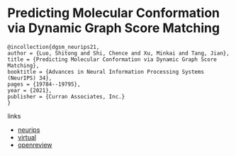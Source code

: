 # Predicting Molecular Conformation via Dynamic Graph Score Matching

```
@incollection{dgsm_neurips21,
author = {Luo, Shitong and Shi, Chence and Xu, Minkai and Tang, Jian},
title = {Predicting Molecular Conformation via Dynamic Graph Score Matching},
booktitle = {Advances in Neural Information Processing Systems (NeurIPS) 34},
pages = {19784--19795},
year = {2021},
publisher = {Curran Associates, Inc.}
}
```

links
- [neurips](https://papers.nips.cc//paper/2021/hash/a45a1d12ee0fb7f1f872ab91da18f899-Abstract.html)
- [virtual](https://neurips.cc/virtual/2021/poster/27207)
- [openreview](https://openreview.net/forum?id=hMY6nm9lld)

